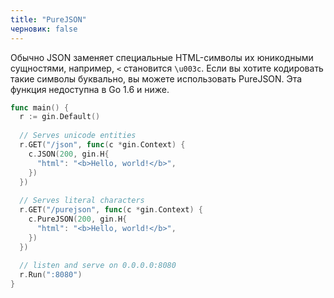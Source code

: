 ```yaml
---
title: "PureJSON"
черновик: false
---
```


Обычно JSON заменяет специальные HTML-символы их юникодными сущностями, например, `<` становится `\u003c`. Если вы хотите кодировать такие символы буквально, вы можете использовать PureJSON.
Эта функция недоступна в Go 1.6 и ниже.

```go
func main() {
  r := gin.Default()
  
  // Serves unicode entities
  r.GET("/json", func(c *gin.Context) {
    c.JSON(200, gin.H{
      "html": "<b>Hello, world!</b>",
    })
  })
  
  // Serves literal characters
  r.GET("/purejson", func(c *gin.Context) {
    c.PureJSON(200, gin.H{
      "html": "<b>Hello, world!</b>",
    })
  })
  
  // listen and serve on 0.0.0.0:8080
  r.Run(":8080")
}
```
